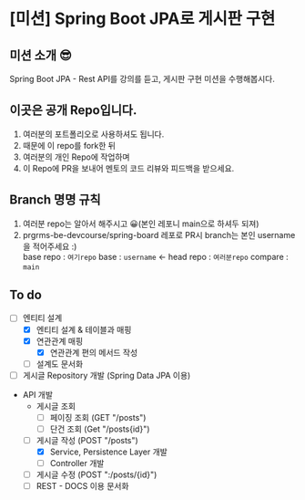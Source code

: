 # [미션] Spring Boot JPA로 게시판 구현

## 미션 소개 😎

Spring Boot JPA - Rest API를 강의를 듣고, 게시판 구현 미션을 수행해봅시다.

## 이곳은 공개 Repo입니다.

1. 여러분의 포트폴리오로 사용하셔도 됩니다.
2. 때문에 이 repo를 fork한 뒤
3. 여러분의 개인 Repo에 작업하며
4. 이 Repo에 PR을 보내어 멘토의 코드 리뷰와 피드백을 받으세요.

## Branch 명명 규칙

1. 여러분 repo는 알아서 해주시고 😀(본인 레포니 main으로 하셔두 되져)
2. prgrms-be-devcourse/spring-board 레포로 PR시 branch는 본인 username을 적어주세요 :)  
   base repo : `여기repo` base : `username` ← head repo : `여러분repo` compare : `main`


## To do 
- [ ] 엔티티 설계
  - [X] 엔티티 설계 & 테이블과 매핑
  - [X] 연관관계 매핑
    - [X] 연관관계 편의 메서드 작성
  - [ ] 설계도 문서화
- [ ] 게시글 Repository 개발 (Spring Data JPA 이용)
- API 개발
  - 게시글 조회
    - [ ] 페이징 조회 (GET "/posts")
    - [ ] 단건 조회 (Get "/posts{id}")
  - [ ] 게시글 작성 (POST "/posts")
    - [X] Service, Persistence Layer 개발
    - [ ] Controller 개발
  - [ ] 게시글 수정 (POST ":/posts/{id}")
  - [ ] REST - DOCS 이용 문서화